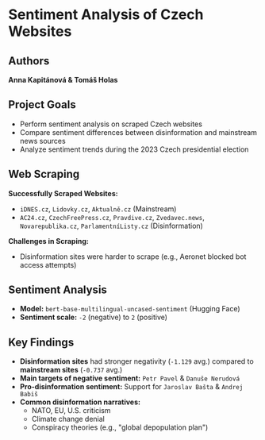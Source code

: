 # Sentiment Analysis of Czech Websites  

## Authors  
**Anna Kapitánová & Tomáš Holas**  

## Project Goals  
- Perform sentiment analysis on scraped Czech websites  
- Compare sentiment differences between disinformation and mainstream news sources  
- Analyze sentiment trends during the 2023 Czech presidential election  

## Web Scraping  
**Successfully Scraped Websites:**  
- `iDNES.cz`, `Lidovky.cz`, `Aktualně.cz` (Mainstream)  
- `AC24.cz`, `CzechFreePress.cz`, `Pravdive.cz`, `Zvedavec.news`, `Novarepublika.cz`, `ParlamentníListy.cz` (Disinformation)  

**Challenges in Scraping:**  
- Disinformation sites were harder to scrape (e.g., Aeronet blocked bot access attempts)  

## Sentiment Analysis  
- **Model:** `bert-base-multilingual-uncased-sentiment` (Hugging Face)  
- **Sentiment scale:** `-2` (negative) to `2` (positive)  

## Key Findings  
- **Disinformation sites** had stronger negativity (`-1.129` avg.) compared to **mainstream sites** (`-0.737` avg.)  
- **Main targets of negative sentiment:** `Petr Pavel` & `Danuše Nerudová`  
- **Pro-disinformation sentiment:** Support for `Jaroslav Bašta` & `Andrej Babiš`  
- **Common disinformation narratives:**  
  - NATO, EU, U.S. criticism  
  - Climate change denial  
  - Conspiracy theories (e.g., "global depopulation plan")  
